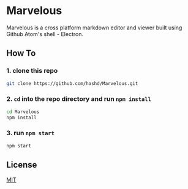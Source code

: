 # Marvelous

Marvelous is a cross platform markdown editor and viewer built using Github Atom's shell - Electron.

## How To

### 1. clone this repo

``` bash
git clone https://github.com/hashd/Marvelous.git
```

### 2. `cd` into the repo directory and run `npm install`

``` bash
cd Marvelous
npm install
```

### 3. run `npm start`

``` bash
npm start
```

## License

[MIT](LICENSE.md)
